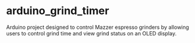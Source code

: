 # arduino_grind_timer
Arduino project designed to control Mazzer espresso grinders by allowing users to control grind time and view grind status on an OLED display.

